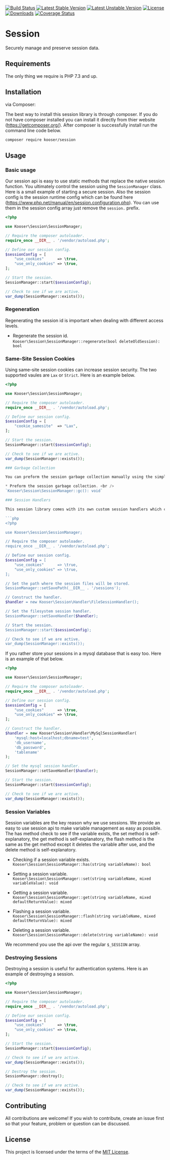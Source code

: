 [![Build Status](https://travis-ci.org/Kooser6/Session.svg?branch=master)](https://travis-ci.org/Kooser6/Session)
[![Latest Stable Version](https://poser.pugx.org/kooser/session/v/stable)](https://packagist.org/packages/kooser/session)
[![Latest Unstable Version](https://poser.pugx.org/kooser/session/v/unstable)](https://packagist.org/packages/kooser/session)
[![License](https://poser.pugx.org/kooser/session/license)](https://packagist.org/packages/kooser/session)
[![Downloads](https://img.shields.io/packagist/dt/kooser/session.svg)](https://packagist.org/packages/kooser/session)
[![Coverage Status](https://coveralls.io/repos/github/Kooser6/Session/badge.svg?branch=master)](https://coveralls.io/github/Kooser6/Session?branch=master)

# Session

Securely manage and preserve session data.

## Requirements

The only thing we require is PHP 7.3 and up.

## Installation

via Composer:

The best way to install this session library is through composer. If you do not have composer installed you can install it directly from thier website (https://getcomposer.org/). After composer is successfully install run the command line code below.

```sh
composer require kooser/session
```

## Usage

### Basic usage

Our session api is easy to use static methods that replace the native session function. You ultimately control the session using the `SessionManager` class. Here is a small example of starting a secure session. Also the session config is the session runtime config which can be found here (https://www.php.net/manual/en/session.configuration.php). You can use them in the session config array just remove the `session.` prefix.

```php
<?php

use Kooser\Session\SessionManager;

// Require the composer autoloader.
require_once __DIR__ . '/vendor/autoload.php';

// Define our session config.
$sessionConfig = [
    "use_cookies"      => \true,
    "use_only_cookies" => \true,
];

// Start the session.
SessionManager::start($sessionConfig);

// Check to see if we are active.
var_dump(SessionManager::exists());

```

### Regeneration

Regenerating the session id is important when dealing with different access levels.

* Regenerate the session id. <br />
`Kooser\Session\SessionManager::regenerate(bool deleteOldSession): bool`

### Same-Site Session Cookies

Using same-site session cookies can increase session security. The two supported vaules are `Lax` or `Strict`. Here is an example below.

```php
<?php

use Kooser\Session\SessionManager;

// Require the composer autoloader.
require_once __DIR__ . '/vendor/autoload.php';

// Define our session config.
$sessionConfig = [
    "cookie_samesite"  => "Lax",
];

// Start the session.
SessionManager::start($sessionConfig);

// Check to see if we are active.
var_dump(SessionManager::exists());

### Garbage Collection

You can preform the session garbage collection manually using the simple api.

* Preform the session garbage collection. <br />
`Kooser\Session\SessionManager::gc(): void`

### Session Handlers

This session library comes with its own custom session handlers which can be implemented and used with complete ease. We have a lot of session handlers to choose from here is an example of using the filesystem handler. Also when using the mysql session handler it will create the table for you, all you have to do is set the name of the table.

```php
<?php

use Kooser\Session\SessionManager;

// Require the composer autoloader.
require_once __DIR__ . '/vendor/autoload.php';

// Define our session config.
$sessionConfig = [
    "use_cookies"      => \true,
    "use_only_cookies" => \true,
];

// Set the path where the session files will be stored.
SessionManager::setSavePath(__DIR__ . '/sessions');

// Construct the handler.
$handler = new Kooser\Session\Handler\FileSessionHandler();

// Set the filesystem session handler.
SessionManager::setSaveHandler($handler);

// Start the session.
SessionManager::start($sessionConfig);

// Check to see if we are active.
var_dump(SessionManager::exists());

```

If you rather store your sessions in a mysql database that is easy too. Here is an example of that below.


```php
<?php

use Kooser\Session\SessionManager;

// Require the composer autoloader.
require_once __DIR__ . '/vendor/autoload.php';

// Define our session config.
$sessionConfig = [
    "use_cookies"      => \true,
    "use_only_cookies" => \true,
];

// Construct the handler.
$handler = new Kooser\Session\Handler\MySqlSessionHandler(
    'mysql:host=localhost;dbname=test',
    'db_username',
    'db_password',
    'tablename'
); 

// Set the mysql session handler.
SessionManager::setSaveHandler($handler);

// Start the session.
SessionManager::start($sessionConfig);

// Check to see if we are active.
var_dump(SessionManager::exists());

```

### Session Variables

Session variables are the key reason why we use sessions. We provide an easy to use session api to make variable management as easy as possible. The has method check to see if the variable exists, the set method is self-explanatory, the get method is self-explanatory, the flash method is the same as the get method except it deletes the variable after use, and the delete method is self-explanatory.

* Checking if a session variable exists. <br />
`Kooser\Session\SessionManager::has(string variableName): bool`

* Setting a session variable. <br />
`Kooser\Session\SessionManager::set(string variableName, mixed variableValue): void`

* Getting a session variable. <br />
`Kooser\Session\SessionManager::get(string variableName, mixed defaultReturnValue): mixed`

* Flashing a session variable. <br />
`Kooser\Session\SessionManager::flash(string variableName, mixed defaultReturnValue): mixed`

* Deleting a session variable. <br />
`Kooser\Session\SessionManager::delete(string variableName): void`

We recommend you use the api over the regular `$_SESSION` array.

### Destroying Sessions

Destroying a session is useful for authentication systems. Here is an example of destroying a session.

```php
<?php

use Kooser\Session\SessionManager;

// Require the composer autoloader.
require_once __DIR__ . '/vendor/autoload.php';

// Define our session config.
$sessionConfig = [
    "use_cookies"      => \true,
    "use_only_cookies" => \true,
];

// Start the session.
SessionManager::start($sessionConfig);

// Check to see if we are active.
var_dump(SessionManager::exists());

// Destroy the session.
SessionManager::destroy();

// Check to see if we are active.
var_dump(SessionManager::exists());

```

## Contributing

All contributions are welcome! If you wish to contribute, create an issue first so that your feature, problem or question can be discussed.

## License

This project is licensed under the terms of the [MIT License](https://opensource.org/licenses/MIT).
